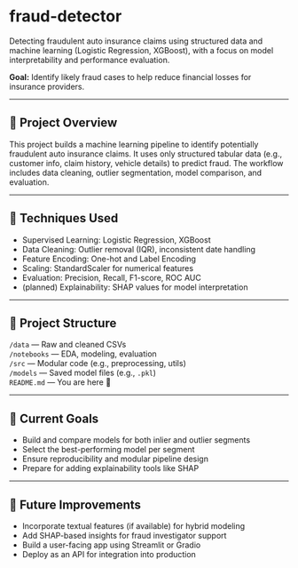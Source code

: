 # fraud-detector  

Detecting fraudulent auto insurance claims using structured data and machine learning (Logistic Regression, XGBoost), with a focus on model interpretability and performance evaluation.  

**Goal:** Identify likely fraud cases to help reduce financial losses for insurance providers.  

---

## 📌 Project Overview  

This project builds a machine learning pipeline to identify potentially fraudulent auto insurance claims. It uses only structured tabular data (e.g., customer info, claim history, vehicle details) to predict fraud. The workflow includes data cleaning, outlier segmentation, model comparison, and evaluation.  

---

## 🧠 Techniques Used

- Supervised Learning: Logistic Regression, XGBoost  
- Data Cleaning: Outlier removal (IQR), inconsistent date handling  
- Feature Encoding: One-hot and Label Encoding  
- Scaling: StandardScaler for numerical features  
- Evaluation: Precision, Recall, F1-score, ROC AUC  
- (planned) Explainability: SHAP values for model interpretation  

---

## 📁 Project Structure

`/data` — Raw and cleaned CSVs   
`/notebooks` — EDA, modeling, evaluation  
`/src` — Modular code (e.g., preprocessing, utils)  
`/models` — Saved model files (e.g., `.pkl`)  
`README.md` — You are here 📄  

---

## 🚀 Current Goals

- Build and compare models for both inlier and outlier segments  
- Select the best-performing model per segment  
- Ensure reproducibility and modular pipeline design  
- Prepare for adding explainability tools like SHAP  

---

## 🔮 Future Improvements

- Incorporate textual features (if available) for hybrid modeling  
- Add SHAP-based insights for fraud investigator support  
- Build a user-facing app using Streamlit or Gradio  
- Deploy as an API for integration into production  

